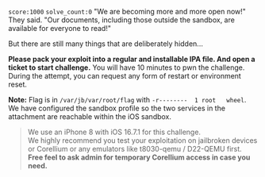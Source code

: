 `score:1000` `solve_count:0`
"We are becoming more and more open now!" They said. "Our documents, including those outside the sandbox, are available for everyone to read!" 

But there are still many things that are deliberately hidden...

**Please pack your exploit into a regular and installable IPA file. And open a ticket to start challenge.** You will have 10 minutes to pwn the challenge. During the attempt, you can request any form of restart or environment reset.


**Note:** Flag is in `/var/jb/var/root/flag` with `-r--------  1 root   wheel`. We have configured the sandbox profile so the two services in the attachment are reachable within the iOS sandbox. 

>We use an iPhone 8 with iOS 16.7.1 for this challenge.   
We highly recommend you test your exploitation on jailbroken devices or Corellium or any emulators like t8030-qemu / D22-QEMU first.   
**Free feel to ask admin for temporary Corellium access in case you need.**

